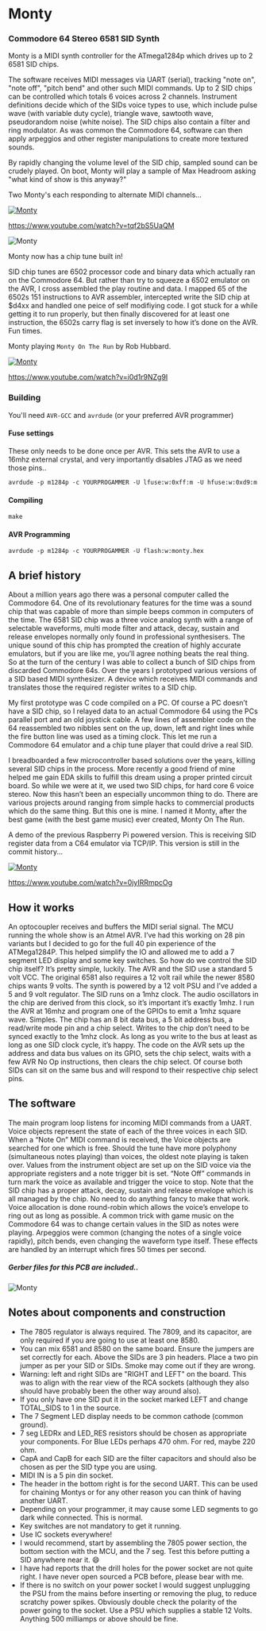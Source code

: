 # Monty

### Commodore 64 Stereo 6581 SID Synth

Monty is a MIDI synth controller for the ATmega1284p which drives up to 2 6581 SID chips.

The software receives MIDI messages via UART (serial), tracking "note on", "note off", "pitch bend" and other such
MIDI commands. Up to 2 SID chips can be controlled which totals 6 voices across 2 channels. Instrument definitions
decide which of the SIDs voice types to use, which include pulse wave (with variable duty cycle), triangle wave,
sawtooth wave, pseudorandom noise (white noise). The SID chips also contain a filter and ring modulator.
As was common the Commodore 64, software can then apply arpeggios and other register manipulations to create more
textured sounds.

By rapidly changing the volume level of the SID chip, sampled sound can be crudely played. On boot, Monty will
play a sample of Max Headroom asking "what kind of show is this anyway?"

Two Monty's each responding to alternate MIDI channels... 

[![Monty](https://img.youtube.com/vi/tqf2bS5UaQM/0.jpg)](https://www.youtube.com/watch?v=tqf2bS5UaQM)

https://www.youtube.com/watch?v=tqf2bS5UaQM

![Monty](http://kamome.slipperyseal.net/monty-pcb1.jpg "Monty")

Monty now has a chip tune built in!

SID chip tunes are 6502 processor code and binary data which actually ran on the Commodore 64.
But rather than try to squeeze a 6502 emulator on the AVR, I cross assembled the play routine and data.
I mapped 65 of the 6502s 151 instructions to AVR assembler, intercepted write the SID chip at $d4xx and handled one
peice of self modifiying code. I got stuck for a while getting it to run properly, but then finally discovered for at
least one instruction, the 6502s carry flag is set inversely to how it’s done on the AVR. Fun times.

Monty playing `Monty On The Run` by Rob Hubbard.

[![Monty](https://img.youtube.com/vi/i0d1r9NZg9I/0.jpg)](https://www.youtube.com/watch?v=i0d1r9NZg9I)

https://www.youtube.com/watch?v=i0d1r9NZg9I

### Building

You'll need `AVR-GCC` and `avrdude` (or your preferred AVR programmer)  

#### Fuse settings

These only needs to be done once per AVR. This sets the AVR to use a 16mhz external crystal,
and very importantly disables JTAG as we need those pins..

  `avrdude -p m1284p -c YOURPROGAMMER -U lfuse:w:0xff:m -U hfuse:w:0xd9:m`

#### Compiling

  `make`

#### AVR Programming

  `avrdude -p m1284p -c YOURPROGAMMER -U flash:w:monty.hex`

## A brief history

About a million years ago there was a personal computer called the Commodore 64. One of its revolutionary features for
the time was a sound chip that was capable of more than simple beeps common in computers of the time.
The 6581 SID chip was a three voice analog synth with a range of selectable waveforms, multi mode filter and attack,
decay, sustain and release envelopes normally only found in professional synthesisers. The unique sound of this chip
has prompted the creation of highly accurate emulators, but if you are like me, you’ll agree nothing beats the real thing.
So at the turn of the century I was able to collect a bunch of SID chips from discarded Commodore 64s.
Over the years I prototyped various versions of a SID based MIDI synthesizer. A device which receives MIDI commands
and translates those the required register writes to a SID chip. 

My first prototype was C code compiled on a PC. Of course a PC doesn’t have a SID chip, so I relayed data to an
actual Commodore 64 using the PCs parallel port and an old joystick cable. A few lines of assembler code on the 64
reassembled two nibbles sent on the up, down, left and right lines while the fire button line was used as a timing clock.
This let me run a Commodore 64 emulator and a chip tune player that could drive a real SID.

I breadboarded a few microcontroller based solutions over the years, killing several SID chips in the process. More
recently a good friend of mine helped me gain EDA skills to fulfill this dream using a proper printed circuit board.
So while we were at it, we used two SID chips, for hard core 6 voice stereo. Now this hasn’t been an especially uncommon
thing to do. There are various projects around ranging from simple hacks to commercial products which do the same thing.
But this one is mine. I named it Monty, after the best game (with the best game music) ever created, Monty On The Run.

A demo of the previous Raspberry Pi powered version. This is receiving SID register data from a C64 emulator via TCP/IP.
This version is still in the commit history...

[![Monty](https://img.youtube.com/vi/0jyIRRmpcOg/0.jpg)](https://www.youtube.com/watch?v=0jyIRRmpcOg)

https://www.youtube.com/watch?v=0jyIRRmpcOg

## How it works

An optocoupler receives and buffers the MIDI serial signal.  The MCU running the whole show is an Atmel AVR.
I’ve had this working on 28 pin variants but I decided to go for the full 40 pin experience of the ATMega1284P.
This helped simplify the IO and allowed me to add a 7 segment LED display and some key switches.
So how do we control the SID chip itself? It’s pretty simple, luckily. The AVR and the SID use a standard 5 volt VCC.
The original 6581 also requires a 12 volt rail while the newer 8580 chips wants 9 volts. The synth is powered by a 12
volt PSU and I’ve added a 5 and 9 volt regulator. The SID runs on a 1mhz clock. The audio oscillators in the chip are
derived from this clock, so it’s important it’s exactly 1mhz. I run the AVR at 16mhz and program one of the GPIOs
to emit a 1mhz square wave. Simples. The chip has an 8 bit data bus, a 5 bit address bus, a read/write mode pin and a
chip select. Writes to the chip don’t need to be synced exactly to the 1mhz clock. As long as you write to the bus at
least as long as one SID clock cycle, it’s happy. The code on the AVR sets up the address and data bus values on its GPIO,
sets the chip select, waits with a few AVR No Op instructions, then clears the chip select. Of course both SIDs can
sit on the same bus and will respond to their respective chip select pins.

## The software

The main program loop listens for incoming MIDI commands from a UART. Voice objects represent the state of each of
the three voices in each SID.  When a “Note On” MIDI command is received, the Voice objects are searched for one which is
free. Should the tune have more polyphony (simultaneous notes playing) than voices, the oldest note playing is taken over.
Values from the instrument object are set up on the SID voice via the appropriate registers and a note trigger bit is set.
“Note Off” commands in turn mark the voice as available and trigger the voice to stop. Note that the SID chip has a proper
attack, decay, sustain and release envelope which is all managed by the chip. No need to do anything fancy to make that work.
Voice allocation is done round-robin which allows the voice’s envelope to ring out as long as possible.
A common trick with game music on the Commodore 64 was to change certain values in the SID as notes were playing.
Arpeggios were common (changing the notes of a single voice rapidly), pitch bends, even changing the waveform type itself.
These effects are handled by an interrupt which fires 50 times per second.

##### Gerber files for this PCB are included..

![Monty](http://kamome.slipperyseal.net/monty-pcb.png "Monty PCB")

## Notes about components and construction

- The 7805 regulator is always required. The 7809, and its capacitor, are only required if you are going to use at least one 8580.
- You can mix 6581 and 8580 on the same board. Ensure the jumpers are set correctly for each.
Above the SIDs are 3 pin headers. Place a two pin jumper as per your SID or SIDs. Smoke may come out if they are wrong.
- Warning: left and right SIDs are "RIGHT and LEFT" on the board. This was to align with the rear view of the RCA sockets
(although they also should have probably been the other way around also).
- If you only have one SID put it in the socket marked LEFT and change TOTAL_SIDS to 1 in the source.
- The 7 Segment LED display needs to be common cathode (common ground).
- 7 seg LEDRx and LED_RES resistors should be chosen as appropriate your components. For Blue LEDs perhaps 470 ohm. For red, maybe 220 ohm.
- CapA and CapB for each SID are the filter capacitors and should also be chosen as per the SID type you are using.
- MIDI IN is a 5 pin din socket.
- The header in the bottom right is for the second UART. This can be used for chaining Montys or for any other reason you can think of having another UART.
- Depending on your programmer, it may cause some LED segments to go dark while connected. This is normal.
- Key switches are not mandatory to get it running.
- Use IC sockets everywhere!
- I would recommend, start by assembling the 7805 power section, the bottom section with the MCU, and the 7 seg. Test
this before putting a SID anywhere near it. 😄
- I have had reports that the drill holes for the power socket are not quite right. I have never open sourced a PCB before,
please bear with me.
- If there is no switch on your power socket I would suggest unplugging the PSU from the mains before inserting or removing
the plug, to reduce scratchy power spikes. Obviously double check the polarity of the power going to the socket.
Use a PSU which supplies a stable 12 Volts. Anything 500 milliamps or above should be fine.
